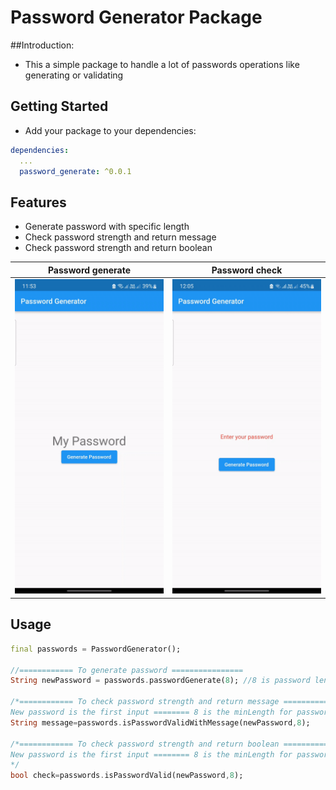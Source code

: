 # Password Generator Package

##Introduction:
- This a simple package to handle a lot of passwords operations like generating or validating


## Getting Started

- Add your package to your dependencies:

```yaml
dependencies:
  ...
  password_generate: ^0.0.1
```

## Features

- Generate password with specific length
- Check password strength and return message
- Check password strength and return boolean

| Password generate | Password check |
| :---------------: | :------------: |
| ![](generate.gif) | ![](check.gif) |


## Usage

```dart
final passwords = PasswordGenerator();

//============ To generate password ================
String newPassword = passwords.passwordGenerate(8); //8 is password length

/*============ To check password strength and return message ================
New password is the first input ======== 8 is the minLength for password checker */
String message=passwords.isPasswordValidWithMessage(newPassword,8); 

/*============ To check password strength and return boolean ================
New password is the first input ======== 8 is the minLength for password checker
*/
bool check=passwords.isPasswordValid(newPassword,8);

```


